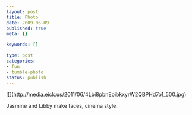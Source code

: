 ```yaml
--- 
layout: post
title: Photo
date: 2009-06-09
published: true
meta: {}

keywords: []

type: post
categories: 
- fun
- tumble-photo
status: publish
---
```

<div class="figure">            ![](http://media.eick.us/2011/06/4Lbi8pbnEoibkxyrW2QBPHd7o1_500.jpg)        </div>

Jasmine and Libby make faces, cinema style.


